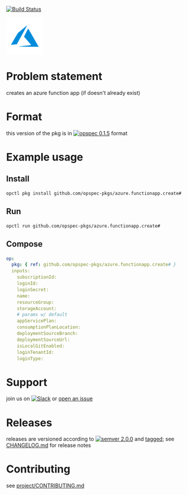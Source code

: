 [![Build Status](https://travis-ci.org/opspec-pkgs/azure.functionapp.create.svg?branch=master)](https://travis-ci.org/opspec-pkgs/azure.functionapp.create)

<img src="icon.svg" alt="icon" height="100px">

# Problem statement

creates an azure function app (if doesn't already exist)

# Format

this version of the pkg is in [![opspec 0.1.5](https://img.shields.io/badge/opspec-0.1.5-brightgreen.svg?colorA=6b6b6b&colorB=fc16be)](https://opspec.io/0.1.5/packages.html) format

# Example usage

## Install

```shell
opctl pkg install github.com/opspec-pkgs/azure.functionapp.create#
```

## Run

```
opctl run github.com/opspec-pkgs/azure.functionapp.create#
```

## Compose

```yaml
op:
  pkg: { ref: github.com/opspec-pkgs/azure.functionapp.create# }
  inputs:
    subscriptionId:
    loginId:
    loginSecret:
    name:
    resourceGroup:
    storageAccount:
    # params w/ default
    appServicePlan:
    consumptionPlanLocation:
    deploymentSourceBranch:
    deploymentSourceUrl:
    isLocalGitEnabled:
    loginTenantId:
    loginType:
```

# Support

join us on
[![Slack](https://opspec-slackin.herokuapp.com/badge.svg)](https://opspec-slackin.herokuapp.com/)
or
[open an issue](https://github.com/opspec-pkgs/azure.functionapp.create/issues)

# Releases

releases are versioned according to
[![semver 2.0.0](https://img.shields.io/badge/semver-2.0.0-brightgreen.svg)](http://semver.org/spec/v2.0.0.html)
and [tagged](https://git-scm.com/book/en/v2/Git-Basics-Tagging); see
[CHANGELOG.md](CHANGELOG.md) for release notes

# Contributing

see
[project/CONTRIBUTING.md](https://github.com/opspec-pkgs/project/blob/master/CONTRIBUTING.md)
